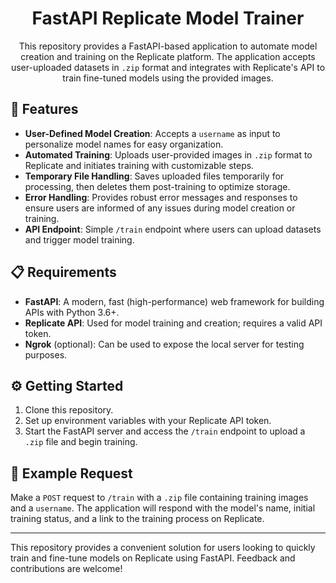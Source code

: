 <h1 align="center">FastAPI Replicate Model Trainer</h1>

<p align="center">
This repository provides a FastAPI-based application to automate model creation and training on the Replicate platform. The application accepts user-uploaded datasets in <code>.zip</code> format and integrates with Replicate's API to train fine-tuned models using the provided images.
</p>

<h2>🚀 Features</h2>

<ul>
  <li><b>User-Defined Model Creation</b>: Accepts a <code>username</code> as input to personalize model names for easy organization.</li>
  <li><b>Automated Training</b>: Uploads user-provided images in <code>.zip</code> format to Replicate and initiates training with customizable steps.</li>
  <li><b>Temporary File Handling</b>: Saves uploaded files temporarily for processing, then deletes them post-training to optimize storage.</li>
  <li><b>Error Handling</b>: Provides robust error messages and responses to ensure users are informed of any issues during model creation or training.</li>
  <li><b>API Endpoint</b>: Simple <code>/train</code> endpoint where users can upload datasets and trigger model training.</li>
</ul>

<h2>📋 Requirements</h2>

<ul>
  <li><b>FastAPI</b>: A modern, fast (high-performance) web framework for building APIs with Python 3.6+.</li>
  <li><b>Replicate API</b>: Used for model training and creation; requires a valid API token.</li>
  <li><b>Ngrok</b> (optional): Can be used to expose the local server for testing purposes.</li>
</ul>

<h2>⚙️ Getting Started</h2>

<ol>
  <li>Clone this repository.</li>
  <li>Set up environment variables with your Replicate API token.</li>
  <li>Start the FastAPI server and access the <code>/train</code> endpoint to upload a <code>.zip</code> file and begin training.</li>
</ol>

<h2>📄 Example Request</h2>

<p>Make a <code>POST</code> request to <code>/train</code> with a <code>.zip</code> file containing training images and a <code>username</code>. The application will respond with the model's name, initial training status, and a link to the training process on Replicate.</p>

<hr>

<p>This repository provides a convenient solution for users looking to quickly train and fine-tune models on Replicate using FastAPI. Feedback and contributions are welcome!</p>


